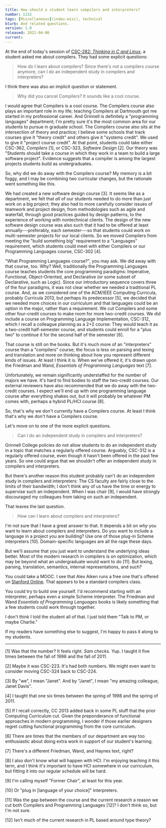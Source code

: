 ```yaml
---
title: How should a student learn compilers and interpreters?
number: 1132
tags: [Miscellaneous](index-misc), technical
blurb: And related questions.
version: 1.0
released: 2021-04-06
current: 
---
```

At the end of today's session of [CSC-282: _Thinking in C and
Linux_](https://rebelsky.cs.grinnell.edu/Courses/CSC282/2021SpT2/syllabus/),
a student asked me about compilers.  They had some explicit questions:

> How do I learn about compilers?  Since there's not a compilers course
  anymore, can I do an independent study in compilers and interpreters?

I think there was also an implicit question or statement.

> Why did you cancel Compilers?  It sounds like a cool course.

I would agree that Compilers is a cool course.  The Compilers course
also plays an important role in my life; teaching Compilers at
Dartmouth got me started in my professional career.  And Grinnell
is definitely a "programming languages" department; I'm pretty sure
it's the most common area for our students to pursue in graduate
school.  The Compilers course also sits at the intersection of
theory and practice; I believe some schools that track courses give
it "theory credit" and others give it "systems credit".  We used
to give it "project course credit".  At that point, students could
take either CSC-362, _Compilers_ [1], or CSC-323, _Software Design_
[2].  Our theory was "Students should take a course in which they
work in a team to build a large software project".  Evidence suggests
that a compiler is among the largest projects students build as
undergraduates.

So, why did we do away with the Compilers course?  My memory is a
bit foggy, and I may be combining two curricular changes, but the
rationale went something like this.  

We had created a new software design course [3].  It seems like as
a department, we felt that *all* of our students needed to do more
than just work on a big project; they also had to more carefully
consider issues of teamwork and project design, from methodologies
such as agile and waterfall, through good practices guided by design
patterns, to the experience of working with nontechnical clients.
The design of the new software design course was also such that it
had to be offered at least annually---preferably, each semester---so
that students could work on multi-semester projects for our local
clients.  So we moved Compilers from meeting the "build something big"
requirement to a "Languages" requirement, which students could meet
with either Compilers or our Programming Languages course, CSC-302 [4].

"What Programming Languages course?", you may ask.  We did
away with that course, too.  Why?  Well, traditionally the Programming
Languages course teaches students the core programming paradigms:
Imperative, Functional, Object-Oriented, and Declarative (or some
subset of Declarative, such as Logic).  Since our introductory
sequence covers three of the four paradigms, it was not clear whether
we needed a traditional PL course.  And, as we considered one of
the ACM/IEEE Computing Curricula, probably Curricula 2013, but
perhaps its predecessor [5], we decided that we needed more choices
in our curriculum and that languages could be an option in the
major, rather than a requirement.  We cut Compilers and some other
four-credit courses to make room for more two-credit courses.  We
did include a course on Programming Language Implementation,
CSC-312, which I recall a colleague planning as a 2+2 course: They
would teach it as a two-credit half-semester course, and students
could enroll for a "plus two" to continue it for the second half
of the semester [6].

That course is still on the books.  But it's much more of an
"interpreters" course than a "compilers" course; the focus is less
on parsing and lexing and translation and more on thinking about
how you represent different kinds of issues.  At least I think it
is.  When we've offered it, it's drawn upon the Friedman and Wand,
_Essentials of Programming Languages_ text [7].

Unfortunately, we remain significantly understaffed for the number of
majors we have.  It's hard to find bodies to staff the two-credit
courses.  Our external reviewers have also recommended that we do
away with the two-credit courses.  I expect we'll end up with one
programming language course after everything shakes out, but it will
probably be whatever PM comes with, perhaps a hybrid PL/HCI course [8].

So, that's why we don't currently have a Compilers course.  At least I
think that's why we don't have a Compilers course. 

Let's move on to one of the more explicit questions.

> Can I do an independent study in compilers and interpreters?

Grinnell College policies do not allow students to do an independent
study in a topic that matches a regularly offered course.  Arguably,
CSC-312 is a regularly offered course, even though it hasn't been
offered in the past few years.  So one could argue that we shouldn't
offer an independent study in compilers and interpreters.

But there's another reason this student probably can't do an independent
study in compilers and interpreters: The CS faculty are fairly close to
the limits of their bandwidth; I don't think any of us have the time or
energy to supervise such an independent.  When I was chair [9], I would have
strongly discouraged my colleagues from taking on such an independent.

That leaves the last question.

> How can I learn about compilers and interpreters?

I'm not sure that I have a great answer to that.  It depends a bit
on *why* you want to learn about compilers and interpreters.  Do
you want to include a language in a project you are building?  Use
one of those plug-in Scheme interpreters [10].  Domain-specific
languages are all the rage these days.

But we'll assume that you just want to understand the underlying
ideas better.  Most of the modern research in compilers is on
optimization, which may be beyond what an undergraduate would want
to do [11].  But lexing, parsing, translation, semantics, internal
representations, and such?

You could take a MOOC.  I see that Alex Aiken runs a free one that's
offered on [Stanford Online](https://online.stanford.edu/courses/soe-ycscs1-compilers).  That appears to be a standard compilers class.

You could try to build one yourself.  I'd recommend starting with an
interpreter, perhaps even a simple Scheme interpreter.  The Friedman
and Wand _Essentials of Programming Languages_ books is likely something
that a few students could work through together.

I don't think I told the student all of that.  I just told them "Talk to
PM, or maybe Charlie."

If my readers have something else to suggest, I'm happy to pass it
along to my students.

---

[1] Was that the number?  It feels right.  _Sam checks._  Yup.  I
taught it five times between the fall of 1998 and the fall of 2011.

[2] Maybe it was CSC-223.  It's had both numbers.  We might even want
to consider moving CSC-324 back to CSC-224.

[3] By "we", I mean "Janet".  And by "Janet", I mean "my amazing
colleague, Janet Davis".

[4] I taught that one six times between the spring of 1998 and the
spring of 2011.

[5] If I recall correctly, CC 2013 added back in some PL stuff that
the prior Computing Curriculum cut.  Given the preponderance of functional
approaches in modern programming, I wonder if those earlier designers
regret cutting functional programming from the core curriculum.

[6] There are times that the members of our department are way too
enthusiastic about doing extra work in support of our student's learning.

[7] There's a different Friedman, Wand, and Haynes text, right?

[8] I also don't know what will happen with HCI.  I'm enjoying teaching
it this term, and I think it's important to have HCI somewhere in our
curriculum, but fitting it into our regular schedule will be hard.

[9] I'm calling myself "Former Chair", at least for this year.

[10] Or "plug in \[language of your choice\]" interpreters.

[11] Was the gap between the course and the current research a reason
we cut both Compilers and Programming Languages [12]?  I don't think so, but
I'm not sure.

[12] Isn't much of the current research in PL based around type theory?
